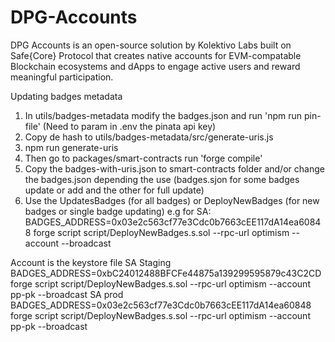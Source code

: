 # DPG-Accounts
DPG Accounts is an open-source solution by Kolektivo Labs built on Safe{Core} Protocol that creates native accounts for EVM-compatable Blockchain ecosystems and dApps to engage active users and reward meaningful participation. 

Updating badges metadata
1. In utils/badges-metadata modify the badges.json and run 'npm run pin-file' (Need to param in .env the pinata api key)
2. Copy de hash to utils/badges-metadata/src/generate-uris.js
3. npm run generate-uris
4. Then go to packages/smart-contracts run 'forge compile'
5. Copy the badges-with-uris.json to smart-contracts folder and/or change the badges.json depending the use (badges.sjon for some badges update or add and the other for full update)
6. Use the UpdatesBadges (for all badges) or DeployNewBadges (for new badges or single badge updating)
e.g for SA: BADGES_ADDRESS=0x03e2c563cf77e3Cdc0b7663cEE117dA14ea60848 forge script script/DeployNewBadges.s.sol --rpc-url optimism --account <ACCOUNT> --broadcast

Account is the keystore file
SA Staging
BADGES_ADDRESS=0xbC24012488BFCFe44875a139299595879c43C2CD forge script script/DeployNewBadges.s.sol --rpc-url optimism --account pp-pk --broadcast
SA prod
BADGES_ADDRESS=0x03e2c563cf77e3Cdc0b7663cEE117dA14ea60848 forge script script/DeployNewBadges.s.sol --rpc-url optimism --account pp-pk --broadcast